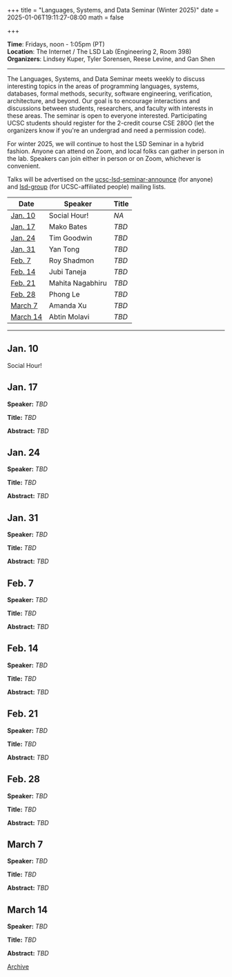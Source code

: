 +++
title = "Languages, Systems, and Data Seminar (Winter 2025)"
date = 2025-01-06T19:11:27-08:00
math = false

+++

**Time**: Fridays, noon - 1:05pm (PT) <br />
**Location**: The Internet / The LSD Lab (Engineering 2, Room 398) <br />
**Organizers**: Lindsey Kuper, Tyler Sorensen, Reese Levine, and Gan Shen <br />

---

The Languages, Systems, and Data Seminar meets weekly to discuss interesting topics in the areas of programming languages, systems, databases, formal methods, security, software engineering, verification, architecture, and beyond.  Our goal is to encourage interactions and discussions between students, researchers, and faculty with interests in these areas.  The seminar is open to everyone interested.  Participating UCSC students should register for the 2-credit course CSE 280O (let the organizers know if you're an undergrad and need a permission code).

For winter 2025, we will continue to host the LSD Seminar in a hybrid fashion.  Anyone can attend on Zoom, and local folks can gather in person in the lab.  Speakers can join either in person or on Zoom, whichever is convenient.


Talks will be advertised on the [ucsc-lsd-seminar-announce](https://groups.google.com/g/ucsc-lsd-seminar-announce) (for anyone) and [lsd-group](https://groups.google.com/a/ucsc.edu/g/lsd-group/members) (for UCSC-affiliated people) mailing lists.


| Date                  | Speaker                                                               | Title                                                             |
|-------                |---------                                                              |---------                                                          |
| [Jan. 10](#jan-10)    | Social Hour!                                                          | _NA_                                                              |
| [Jan. 17](#jan-17)    | Mako Bates                                                                | _TBD_                                                             |
| [Jan. 24](#jan-24)    | Tim Goodwin                                                                | _TBD_                                                             |
| [Jan. 31](#jan-31)    | Yan Tong                                                                 | _TBD_                                                             |
| [Feb. 7](#feb-7)      | Roy Shadmon                                                                 | _TBD_                                                             |
| [Feb. 14](#feb-14)    | Jubi Taneja                                                                 | _TBD_                                                             |
| [Feb. 21](#feb-21)    | Mahita Nagabhiru                                                                 | _TBD_                                                             |
| [Feb. 28](#feb-28)    | Phong Le                                                                 | _TBD_                                                             |
| [March 7](#march-7)   | Amanda Xu                                                                 | _TBD_                                                             |
| [March 14](#march-14) | Abtin Molavi                                                                 | _TBD_                                                             |

---

## Jan. 10

Social Hour!

## Jan. 17

**Speaker:** _TBD_

**Title:** _TBD_

**Abstract:** _TBD_

## Jan. 24

**Speaker:** _TBD_

**Title:** _TBD_

**Abstract:** _TBD_

## Jan. 31

**Speaker:** _TBD_

**Title:** _TBD_

**Abstract:** _TBD_

## Feb. 7

**Speaker:** _TBD_

**Title:** _TBD_

**Abstract:** _TBD_

## Feb. 14

**Speaker:** _TBD_

**Title:** _TBD_

**Abstract:** _TBD_

## Feb. 21

**Speaker:** _TBD_

**Title:** _TBD_

**Abstract:** _TBD_

## Feb. 28

**Speaker:** _TBD_

**Title:** _TBD_

**Abstract:** _TBD_

## March 7

**Speaker:** _TBD_

**Title:** _TBD_

**Abstract:** _TBD_

## March 14

**Speaker:** _TBD_

**Title:** _TBD_

**Abstract:** _TBD_

[Archive](../)
